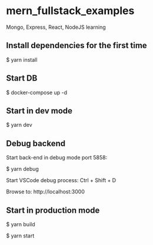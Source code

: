 # mern_fullstack_examples
Mongo, Express, React, NodeJS learning

## Install dependencies for the first time
$ yarn install

## Start DB
$ docker-compose up -d

## Start in dev mode
$ yarn dev

## Debug backend

Start back-end in debug mode port 5858:

$ yarn debug

Start VSCode debug process: Ctrl + Shift + D

Browse to: http://localhost:3000

## Start in production mode
$ yarn build

$ yarn start

